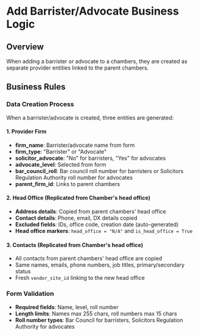 # Add Barrister/Advocate Business Logic

## Overview
When adding a barrister or advocate to a chambers, they are created as separate provider entities linked to the parent chambers.

## Business Rules

### Data Creation Process
When a barrister/advocate is created, three entities are generated:

#### 1. Provider Firm
- **firm_name**: Barrister/advocate name from form
- **firm_type**: "Barrister" or "Advocate" 
- **solicitor_advocate**: "No" for barristers, "Yes" for advocates
- **advocate_level**: Selected from form
- **bar_council_roll**: Bar council roll number for barristers or Solicitors Regulation Authority roll number for advocates
- **parent_firm_id**: Links to parent chambers

#### 2. Head Office (Replicated from Chamber's head office)
- **Address details**: Copied from parent chambers' head office
- **Contact details**: Phone, email, DX details copied
- **Excluded fields**: IDs, office code, creation date (auto-generated)
- **Head office markers**: `head_office = "N/A"` and `is_head_office = True`

#### 3. Contacts (Replicated from Chamber's head office)
- All contacts from parent chambers' head office are copied
- Same names, emails, phone numbers, job titles, primary/secondary status
- Fresh `vendor_site_id` linking to the new head office

### Form Validation
- **Required fields**: Name, level, roll number
- **Length limits**: Names max 255 chars, roll numbers max 15 chars
- **Roll number types**: Bar Council for barristers, Solicitors Regulation Authority for advocates
